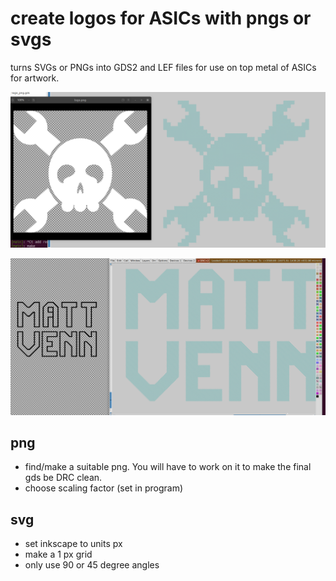 # create logos for ASICs with pngs or svgs

turns SVGs or PNGs into GDS2 and LEF files for use on top metal of ASICs for artwork.

![png to gds](docs/png_to_gds.png)

![svg to gds](docs/svg_to_gds.png)

## png

* find/make a suitable png. You will have to work on it to make the final gds be DRC clean.
* choose scaling factor (set in program)

## svg

* set inkscape to units px
* make a 1 px grid
* only use 90 or 45 degree angles
